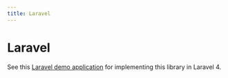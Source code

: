 ```yaml
---
title: Laravel
---
```


# Laravel

See this [Laravel demo application](https://github.com/julien-c/laravel-oauth2-server) for implementing this library in Laravel 4.

